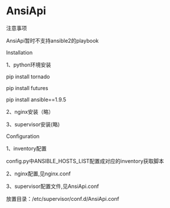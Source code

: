 # AnsiApi

注意事项

AnsiApi暂时不支持ansible2的playbook

Installation

1、python环境安装

pip install tornado

pip install futures

pip install ansible==1.9.5

2、nginx安装（略）

3、supervisor安装(略)

Configuration

1、inventory配置

config.py中ANSIBLE_HOSTS_LIST配置成对应的inventory获取脚本

2、nginx配置,见nginx.conf

3、supervisor配置文件,见AnsiApi.conf

放置目录：/etc/supervisor/conf.d/AnsiApi.conf
